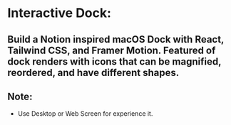 # Interactive Dock:
## Build a Notion inspired macOS Dock with React, Tailwind CSS, and Framer Motion. Featured of dock renders with icons that can be magnified, reordered, and have different shapes.

## Note:
- Use Desktop or Web Screen for experience it.